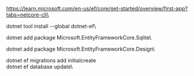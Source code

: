 https://learn.microsoft.com/en-us/ef/core/get-started/overview/first-app?tabs=netcore-cli\

dotnet tool install --global dotnet-ef\

dotnet add package Microsoft.EntityFrameworkCore.Sqlite\

dotnet add package Microsoft.EntityFrameworkCore.Design\

dotnet ef migrations add initialcreate\
dotnet ef database update\
